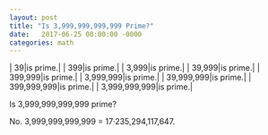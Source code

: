 ```yaml
---
layout: post
title: "Is 3,999,999,999,999 Prime?"
date:   2017-06-25 00:00:00 -0000
categories: math
---
```


|              39|is prime.|
|             399|is prime.|
|           3,999|is prime.|
|          39,999|is prime.|
|         399,999|is prime.|
|       3,999,999|is prime.|
|      39,999,999|is prime.|
|     399,999,999|is prime.|
|   3,999,999,999|is prime.|

Is 3,999,999,999,999 prime?

<!--more-->

No. 3,999,999,999,999 = 17&middot;235,294,117,647.

